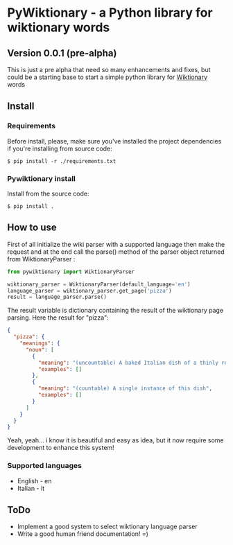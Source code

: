 # PyWiktionary - a Python library for wiktionary words

## Version 0.0.1 (pre-alpha)

This is just a pre alpha that need so many enhancements and fixes, but could be a starting base to start a simple python library for [Wiktionary](https://.wiktionary.org) words

## Install

### Requirements

Before install, please, make sure you've installed the project dependencies if you're installing from source code:
```
$ pip install -r ./requirements.txt
```

### Pywiktionary install

Install from the source code:
```
$ pip install .
```

## How to use

First of all initialize the wiki parser with a supported language then make the request and at the end call the parse() method of the parser object returned from WiktionaryParser :
```python
from pywiktionary import WiktionaryParser

wiktionary_parser = WiktionaryParser(default_language='en')
language_parser = wiktionary_parser.get_page('pizza')
result = language_parser.parse()
```

The result variable is dictionary containing the result of the wiktionary page parsing. Here the result for "pizza":
```json
{
  "pizza": {
    "meanings": {
      "noun": [
        {
          "meaning": "(uncountable) A baked Italian dish of a thinly rolled bread dough crust typically topped before baking with tomato sauce, cheese, and other ingredients such as meat, vegetables or fruit",
          "examples": []
        },
        {
          "meaning": "(countable) A single instance of this dish",
          "examples": []
        }
      ]
    }
  }
}
```

Yeah, yeah... i know it is beautiful and easy as idea, but it now require some development to enhance this system!
### Supported languages
 - English - en
 - Italian - it
 
## ToDo

 - Implement a good system to select wiktionary language parser
 - Write a good human friend documentation! =)